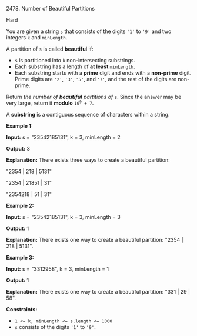2478\. Number of Beautiful Partitions

Hard

You are given a string `s` that consists of the digits `'1'` to `'9'` and two integers `k` and `minLength`.

A partition of `s` is called **beautiful** if:

*   `s` is partitioned into `k` non-intersecting substrings.
*   Each substring has a length of **at least** `minLength`.
*   Each substring starts with a **prime** digit and ends with a **non-prime** digit. Prime digits are `'2'`, `'3'`, `'5'`, and `'7'`, and the rest of the digits are non-prime.

Return _the number of **beautiful** partitions of_ `s`. Since the answer may be very large, return it **modulo** <code>10<sup>9</sup> + 7</code>.

A **substring** is a contiguous sequence of characters within a string.

**Example 1:**

**Input:** s = "23542185131", k = 3, minLength = 2

**Output:** 3

**Explanation:** There exists three ways to create a beautiful partition: 

"2354 | 218 | 5131" 

"2354 | 21851 | 31" 

"2354218 | 51 | 31"

**Example 2:**

**Input:** s = "23542185131", k = 3, minLength = 3

**Output:** 1

**Explanation:** There exists one way to create a beautiful partition: "2354 | 218 | 5131".

**Example 3:**

**Input:** s = "3312958", k = 3, minLength = 1

**Output:** 1

**Explanation:** There exists one way to create a beautiful partition: "331 | 29 | 58".

**Constraints:**

*   `1 <= k, minLength <= s.length <= 1000`
*   `s` consists of the digits `'1'` to `'9'`.